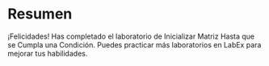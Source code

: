 # Resumen

¡Felicidades! Has completado el laboratorio de Inicializar Matriz Hasta que se Cumpla una Condición. Puedes practicar más laboratorios en LabEx para mejorar tus habilidades.
